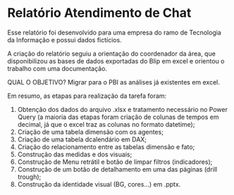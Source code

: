 # Relatório Atendimento de Chat

Esse relatório foi desenvolvido para uma empresa do ramo de Tecnologia da Informação e possui dados fictícios.

A criação do relatório seguiu a orientação do coordenador da área, que disponibilizou as bases de dados exportadas do Blip em excel e orientou o trabalho com uma documentação.

QUAL O OBJETIVO?
Migrar para o PBI as análises já existentes em excel.

Em resumo, as etapas para realização da tarefa foram:
1. Obtenção dos dados do arquivo .xlsx e tratamento necessário no Power Query (a maioria das etapas foram criação de colunas de tempos em decimal, já que o excel traz as colunas no formato datetime);
2. Criação de uma tabela dimensão com os agentes;
3. Criação de uma tabela dcalendário em DAX;
4. Criação do relacionamento entre as tabelas dimensão e fato;
5. Construção das medidas e dos visuais;
6. Construção de Menu retrátil e botão de limpar filtros (indicadores);
7. Construção de um botão de detalhamento em uma das páginas (drill trough);
8. Construção da identidade visual (BG, cores...) em .pptx.
